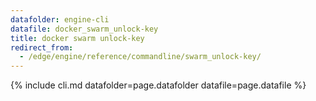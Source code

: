 ```yaml
---
datafolder: engine-cli
datafile: docker_swarm_unlock-key
title: docker swarm unlock-key
redirect_from:
  - /edge/engine/reference/commandline/swarm_unlock-key/
---
```


<!--
Sorry, but the contents of this page are automatically generated from
Docker's source code. If you want to suggest a change to the text that appears
here, you'll need to find the string by searching this repo:

https://github.com/docker/cli
-->

{% include cli.md datafolder=page.datafolder datafile=page.datafile %}
